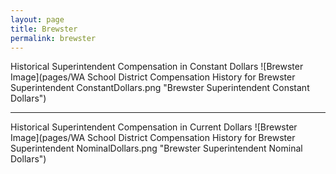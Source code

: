 ```yaml
---
layout: page
title: Brewster
permalink: brewster
---
```



Historical Superintendent Compensation in Constant Dollars
![Brewster Image](pages/WA School District Compensation History for Brewster Superintendent ConstantDollars.png "Brewster Superintendent Constant Dollars")

___

Historical Superintendent Compensation in Current Dollars
![Brewster Image](pages/WA School District Compensation History for Brewster Superintendent NominalDollars.png "Brewster Superintendent Nominal Dollars")